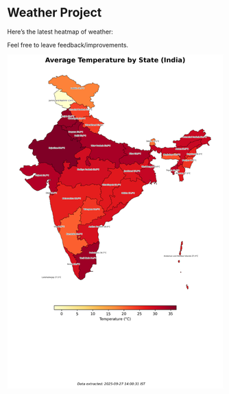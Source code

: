 # Weather Project

Here’s the latest heatmap of weather:

Feel free to leave feedback/improvements.

![India Heatmap](docs/assets/india_heatmap.png?v=D7A0A9)
